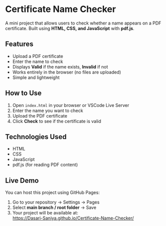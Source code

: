 # Certificate Name Checker

A mini project that allows users to check whether a name appears on a PDF certificate. Built using **HTML, CSS, and JavaScript** with **pdf.js**.

## Features
- Upload a PDF certificate
- Enter the name to check
- Displays **Valid** if the name exists, **Invalid** if not
- Works entirely in the browser (no files are uploaded)
- Simple and lightweight

## How to Use
1. Open `index.html` in your browser or VSCode Live Server
2. Enter the name you want to check
3. Upload the PDF certificate
4. Click **Check** to see if the certificate is valid

## Technologies Used
- HTML
- CSS
- JavaScript
- pdf.js (for reading PDF content)

## Live Demo
You can host this project using GitHub Pages:
1. Go to your repository → Settings → Pages
2. Select **main branch / root folder** → Save
3. Your project will be available at:  
https://Dasari-Saniya.github.io/Certificate-Name-Checker/
